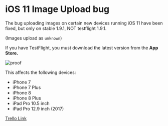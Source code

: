 # iOS 11 Image Upload bug

The bug uploading images on certain new devices running iOS 11 have been fixed, but only on stable 1.9.1, NOT testflight 1.9.1.

(Images upload as `unknown`)

If you have TestFlight, you must download the latest version from the **App Store.**

![proof](http://puu.sh/xGBOJ.png)

This affects the following devices:
* iPhone 7
* iPhone 7 Plus
* iPhone 8
* iPhone 8 Plus
* iPad Pro 10.5 inch
* iPad Pro 12.9 inch (2017)

[Trello Link](https://trello.com/c/9SDdBes8)
